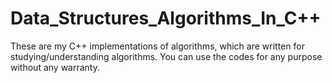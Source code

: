 # Data_Structures_Algorithms_In_C++
These are my C++ implementations of algorithms, which are written for studying/understanding algorithms.
You can use the codes for any purpose without any warranty.
